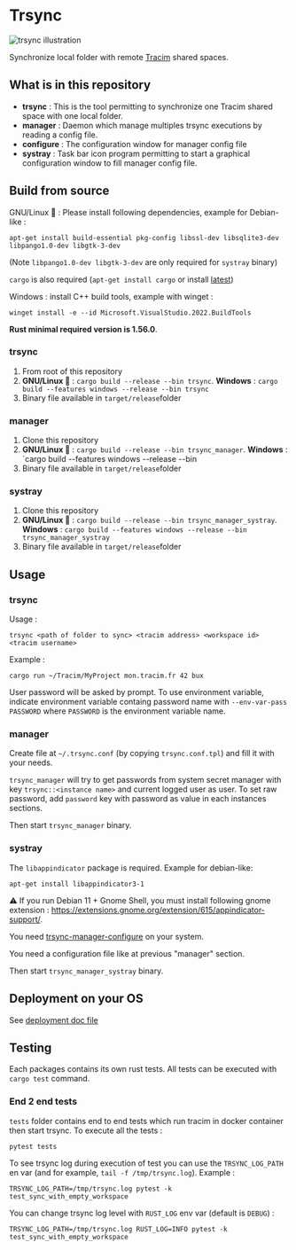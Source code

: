 # Trsync

![trsync illustration](illustration2.png)

Synchronize local folder with remote [Tracim](https://www.algoo.fr/fr/tracim) shared spaces.

## What is in this repository

* **trsync** : This is the tool permitting to synchronize one Tracim shared space with one local folder.
* **manager** : Daemon which manage multiples trsync executions by reading a config file.
* **configure** : The configuration window for manager config file
* **systray** : Task bar icon program permitting to start a graphical configuration window to fill manager config file.

## Build from source

GNU/Linux 🐧 : Please install following dependencies, example for Debian-like :

    apt-get install build-essential pkg-config libssl-dev libsqlite3-dev libpango1.0-dev libgtk-3-dev

(Note `libpango1.0-dev libgtk-3-dev` are only required for `systray` binary)  

`cargo` is also required (`apt-get install cargo` or install [latest](https://www.rust-lang.org/tools/install))

Windows : install C++ build tools, example with winget :

    winget install -e --id Microsoft.VisualStudio.2022.BuildTools

**Rust minimal required version is 1.56.0**.

### trsync

1. From root of this repository
2. **GNU/Linux 🐧** : `cargo build --release --bin trsync`. **Windows** : `cargo build --features windows --release --bin trsync`
3. Binary file available in `target/release`folder

### manager

1. Clone this repository
2. **GNU/Linux 🐧** : `cargo build --release --bin trsync_manager`. **Windows** : `cargo build --features windows --release --bin 
3. Binary file available in `target/release`folder

### systray

1. Clone this repository
2. **GNU/Linux 🐧** : `cargo build --release --bin trsync_manager_systray`. **Windows** : `cargo build --features windows --release --bin trsync_manager_systray`
3. Binary file available in `target/release`folder

## Usage

### trsync

Usage :

    trsync <path of folder to sync> <tracim address> <workspace id> <tracim username>

Example :

    cargo run ~/Tracim/MyProject mon.tracim.fr 42 bux

User password will be asked by prompt. To use environment variable, indicate environment variable containg password name with `--env-var-pass PASSWORD` where `PASSWORD` is the environment variable name.

### manager

Create file at `~/.trsync.conf` (by copying `trsync.conf.tpl`) and fill it with your needs.

`trsync_manager` will try to get passwords from system secret manager with key `trsync::<instance name>` and current logged user as user. To set raw password, add `password` key with password as value in each instances sections.

Then start `trsync_manager` binary.

### systray

The `libappindicator` package is required. Example for debian-like:

    apt-get install libappindicator3-1

⚠ If you run Debian 11 + Gnome Shell, you must install following gnome extension : https://extensions.gnome.org/extension/615/appindicator-support/.

You need [trsync-manager-configure](https://github.com/buxx/trsync-manager-configure) on your system.

You need a configuration file like at previous "manager" section.

Then start `trsync_manager_systray` binary.

## Deployment on your OS

See [deployment doc file](doc/deployment.md)


## Testing

Each packages contains its own rust tests. All tests can be executed with `cargo test` command.

### End 2 end tests

`tests` folder contains end to end tests which run tracim in docker container then start trsync. To execute all the tests :

    pytest tests

To see trsync log during execution of test you can use the `TRSYNC_LOG_PATH` en var (and for example, `tail -f /tmp/trsync.log`). Example :

    TRSYNC_LOG_PATH=/tmp/trsync.log pytest -k test_sync_with_empty_workspace

You can change trsync log level with `RUST_LOG` env var (default is `DEBUG`) :

    TRSYNC_LOG_PATH=/tmp/trsync.log RUST_LOG=INFO pytest -k test_sync_with_empty_workspace
